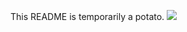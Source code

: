 This README is temporarily a potato.
![](https://upload.wikimedia.org/wikipedia/commons/thumb/4/47/Russet_potato_cultivar_with_sprouts.jpg/1024px-Russet_potato_cultivar_with_sprouts.jpg)
